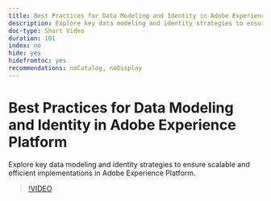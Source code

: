 ```yaml
---
title: Best Practices for Data Modeling and Identity in Adobe Experience Platform
description: Explore key data modeling and identity strategies to ensure scalable and efficient implementations in Adobe Experience Platform.
doc-type: Short Video
duration: 101
index: no
hide: yes
hidefromtoc: yes
recommendations: noCatalog, noDisplay
---
```


# Best Practices for Data Modeling and Identity in Adobe Experience Platform

Explore key data modeling and identity strategies to ensure scalable and efficient implementations in Adobe Experience Platform.

<!-- 72_S655_3442541_100_best-practices-for-data-modeling-and-identity-in-adobe-experience-platform -->
>[!VIDEO](https://video.tv.adobe.com/v/3458310/?learn=on&enablevpops=true)
